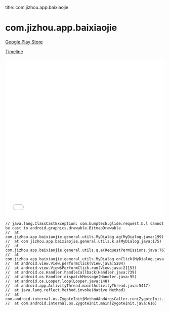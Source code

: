 title: com.jizhou.app.baixiaojie

# com.jizhou.app.baixiaojie

[Google Play Store](https://play.google.com/store/apps/details?id=com.jizhou.app.baixiaojie)

[Timeline](./vis-timeline.html)

<iframe src="./vis-timeline.html" width="100%" height="500px" style="border:none;"></iframe>

```
// java.lang.ClassCastException: com.bumptech.glide.request.b.l cannot be cast to android.graphics.drawable.BitmapDrawable
// 	at com.jizhou.app.baixiaojie.general.utils.MyDialog.ag(MyDialog.java:199)
// 	at com.jizhou.app.baixiaojie.general.utils.k.a(MyDialog.java:175)
// 	at com.jizhou.app.baixiaojie.general.utils.q.a(RequestPermissions.java:76)
// 	at com.jizhou.app.baixiaojie.general.utils.MyDialog.onClick(MyDialog.java:171)
// 	at android.view.View.performClick(View.java:5204)
// 	at android.view.View$PerformClick.run(View.java:21153)
// 	at android.os.Handler.handleCallback(Handler.java:739)
// 	at android.os.Handler.dispatchMessage(Handler.java:95)
// 	at android.os.Looper.loop(Looper.java:148)
// 	at android.app.ActivityThread.main(ActivityThread.java:5417)
// 	at java.lang.reflect.Method.invoke(Native Method)
// 	at com.android.internal.os.ZygoteInit$MethodAndArgsCaller.run(ZygoteInit.java:726)
// 	at com.android.internal.os.ZygoteInit.main(ZygoteInit.java:616)

```



